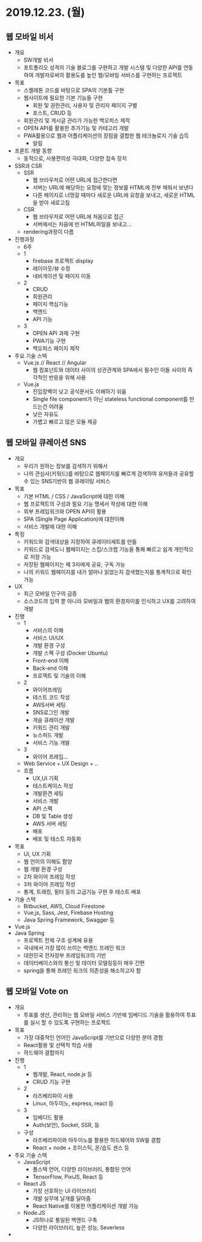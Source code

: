 # 2019.12.23. (월)

## 웹 모바일 비서

- 개요
  - SW개발 비서
  - 포트폴리오 성격의 기술 블로그를 구현하고 개발 시스템 및 다양한 API를 연동하여 개발자로써의 활용도를 높인 웹/모바일 서비스를 구현하는 프로젝트
- 목표
  - 스켈레톤 코드를 바탕으로 SPA의 기본틀 구현
  - 웹사이트에 필요한 기본 기능들 구현
    - 회원 및 권한관리, 사용자 및 관리자 페이지 구별
    - 포스트, CRUD 등
  - 회원관리 및 게시글 관리가 가능한 백오피스 제작
  - OPEN API를 활용한 추가기능 및 카테고리 개발
  - PWA활용으로 웹과 어플리케이션의 장점을 결합한 웹 테크놀로지 기술 습득
    - 알림
- 프론트 개발 동향
  - 동적으로, 사용편의성 극대화, 다양한 접속 장치
- SSR과 CSR
  - SSR
    - 웹 브라우저로 어떤 URL에 접근한다면
    - 서버는 URL에 해당하는 요청에 맞는 정보를 HTML에 전부 채워서 보낸다
    - 다른 페이지로 너멍갈 때마다 새로운 URL에 요청을 보내고, 새로운 HTML을 받아 새로고침
  - CSR
    - 웹 브라우저로 어떤 URL에 처음으로 접근
    - 서버에서는 처음에 빈 HTML파일을 보내고...
  - rendering과정이 다름
- 진행과정
  - 6주
  - 1
    - firebase 프로젝트 display
    - 레이아웃/뷰 수정
    - 네비게이션 및 페이지 이동
  - 2
    - CRUD
    - 회원관리
    - 페이지 핵심기능
    - 백엔드
    - API 기능
  - 3
    - OPEN API 과제 구현
    - PWA기능 구현
    - 백오피스 페이지 제작
- 주요 기술 스택
  - Vue.js // React // Angular
    - 웹 컴포넌트와 데이터 사이의 상관관계와 SPA에서 필수인 이들 사이의 즉각적인 반응을 위해 사용
  - Vue.js
    - 진입장벽이 낮고 공식문서도 이해하기 쉬움
    - Single file component가 아닌 stateless functional component를 만드는건 어려움
    - 낮은 자유도
    - 가볍고 빠르고 많은 모듈 제공



## 웹 모바일 큐레이션 SNS

- 개요
  - 우리가 원하는 정보를 검색하기 위해서
  - 나의 관심사(키워드)를 바탕으로 웹페이지를 빠르게 검색하여 유저들과 공유할 수 있는 SNS기반의 웹 큐레이팅 서비스
- 목표
  - 기본 HTML / CSS / JavaScript에 대한 이해
  - 웹 프로젝트의 구성과 필요 기능 명세서 작성에 대한 이해
  - 외부 프레임워크와 OPEN API의 활용
  - SPA (Single Page Application)에 대한이해
  - 서비스 개발에 대한 이해
- 특징
  - 키워드와 검색대상을 지정하여 큐레이터세트를 만듦
  - 키워드로 검색도니 웹페이지는 스킵/스크랩 기능을 통해 빠르고 쉽게 개인적으로 저장 가능
  - 저장된 웹페이지는 제 3자에게 공유, 구독 가능
  - 나의 키워드 웹페이지를 내가 얼마나 읽었는지 검색했는지를 통계적으로 확인가능
- UX
  - 최근 모바일 인구의 급증
  - 소스코드의 입력 뿐 아니라 모바일과 웹의 환경차이를 인식하고 UX를 고려하여 개발
- 진행
  - 1
    - 서비스의 이해
    - 서비스 UI/UX
    - 개발 환경 구성
    - 개발 스펙 구성 (Docker Ubuntu)
    - Front-end 이해
    - Back-end 이해
    - 프로젝트 및 기술의 이해
  - 2
    - 와이어프레임
    - 테스트 코드 작성
    - AWS서버 세팅
    - SNS로그인 개발
    - 게슬 큐레이션 개발
    - 키워드 관리 개발
    - 뉴스피드 개발
    - 서비스 기능 개발
  - 3
    - 와이어 프레임...
  - Web Service + UX Design + ..
  - 흐름
    - UX,UI 기획
    - 테스트케이스 작성
    - 개발환견 세팅
    - 서비스 개발
    - API 스펙
    - DB 및 Table 생성
    - AWS 서버 세팅
    - 배포
    - 배포 및 테스트 자동화
- 목표
  - UI, UX 기획
  - 웹 언어의 이해도 함양
  - 웹 개발 환경 구성
  - 2차 와이어 프레임 작성
  - 3차 와이어 프레임 작성
  - 통계, 트래킹, 필터 등의 고급기능 구현 후 테스트 배포
- 기술 스택
  - Bitbucket, AWS, Cloud Firestone
  - Vue,js, Sass, Jest, Firebase Hosting
  - Java Spring Framework, Swagger 등
- Vue.js
- Java Spring
  - 프로젝트 전체 구조 설계에 유용
  - 국내에서 가장 많이 쓰이는 백엔드 프레인 워크
  - 대한민국 전자정부 프레임워크의 기반
  - 데이터베이스와의 통신 및 데이터 모델링등이 매우 간편
  - spring을 통해 프레인 워크의 의존성을 해소하고자 함



## 웹 모바일 Vote on

- 개요
  - 투표를 생산, 관리하는 웹 모바일 서비스 기반에 임베디드 기술을 활용하여 투표를 실시 할 수 있도록 구현하는 프로젝트
- 목표
  - 가장 대중적인 언어인 JavaScript를 기반으로 다양한 분야 경험
  - React활용 및 선택적 학습 사용
  - 하드웨어 결합까지
- 진행
  - 1
    - 웹개발, React, node.js 등
    - CRUD 기능 구현
  - 2
    - 라즈베리파이 사용
    - Linux, 아두이노, express, react 등 
  - 3
    - 임베디드 활용
    - Auth(보안), Socket, SSR, 등
  - 구성
    - 라즈베리파이와 아두이노를 활용한 하드웨어와 SW를 결합
    - React + node + 조이스틱, 온/습도 센스 등
- 주요 기술 스택
  - JavaScript
    - 풀스택 언어, 다양한 라이브러리, 통합된 언어
    - TensorFlow, PixiJS, React 등
  - React JS
    - 가장 선호하는 UI 라이브러리
    - 개발 실무에 날개를 달아줌
    - React Native를 이용한 어플리케이션 개발 가능
  - Node.JS
    - JS하나로 통일된 백엔드 구축
    - 다양한 라이브러리, 높은 성능, Severless
- 